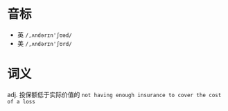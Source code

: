 # 音标

- 英 `/,ʌndərɪn'ʃʊəd/`
- 美 `/,ʌndərɪn'ʃʊrd/`

# 词义

adj. 投保额低于实际价值的
`not having enough insurance to cover the cost of a loss `


